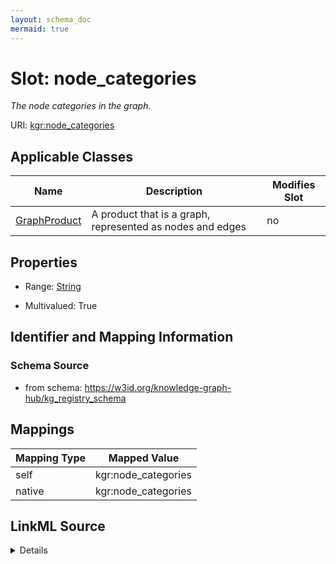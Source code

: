 ```yaml
---
layout: schema_doc
mermaid: true
---
```




# Slot: node_categories


_The node categories in the graph._





URI: [kgr:node_categories](https://w3id.org/bridge2ai/data-sheets-schema/node_categories)



<!-- no inheritance hierarchy -->





## Applicable Classes

| Name | Description | Modifies Slot |
| --- | --- | --- |
| [GraphProduct](GraphProduct.html) | A product that is a graph, represented as nodes and edges |  no  |







## Properties

* Range: [String](String.html)

* Multivalued: True





## Identifier and Mapping Information







### Schema Source


* from schema: https://w3id.org/knowledge-graph-hub/kg_registry_schema




## Mappings

| Mapping Type | Mapped Value |
| ---  | ---  |
| self | kgr:node_categories |
| native | kgr:node_categories |




## LinkML Source

<details>
```yaml
name: node_categories
description: The node categories in the graph.
from_schema: https://w3id.org/knowledge-graph-hub/kg_registry_schema
rank: 1000
alias: node_categories
owner: GraphProduct
domain_of:
- GraphProduct
range: string
multivalued: true

```
</details>
